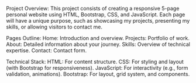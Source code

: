 Project Overview:
This project consists of creating a responsive 5-page personal website using HTML, Bootstrap, CSS,
and JavaScript. Each page will have a unique purpose, such as showcasing my projects, presenting my skills,
or allowing visitors to contact me.

Pages Outline:
Home: Introduction and overview.
Projects: Portfolio of work.
About: Detailed information about your journey.
Skills: Overview of technical expertise.
Contact: Contact form.

Technical Stack:
HTML: For content structure.
CSS: For styling and layout (with Bootstrap for responsiveness).
JavaScript: For interactivity (e.g., form validation, animations).
Bootstrap: For layout, grid system, and components.

